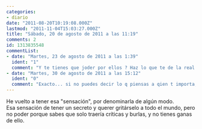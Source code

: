 ```yaml
---
categories:
- diario
date: "2011-08-20T10:19:08.000Z"
lastmod: "2011-11-04T15:03:27.000Z"
title: "Sábado, 20 de agosto de 2011 a las 11:19"
comments: 2
id: 1313835548
commentList:
- date: "Martes, 23 de agosto de 2011 a las 1:39"
  ident: "1"
  comment: "Y te tienes que joder por ellos ? Haz lo que te de la real gana sin importante lo que vayan o no a pensar los demas ;)"
- date: "Martes, 30 de agosto de 2011 a las 15:12"
  ident: "0"
  comment: "Exacto... si no puedes decir lo q piensas a qien t importa, q t deje d importar¬¬ (como amigos, por ej., si es tu jefe lo entiendo xD)"
---
```


He vuelto a tener esa "sensación", por denominarla de algún modo.  
Esa sensación de tener un secreto y querer gritárselo a todo el mundo, pero no poder porque sabes que solo traería críticas y burlas, y no tienes ganas de ello.